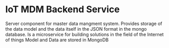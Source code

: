 # IoT MDM Backend Service

Server component for master data mangment system. 
Provides storage of the data model and the data itself in the JSON format in the mongo database. 
Is a microservice for building solutions in the field of the Internet of things
Model and Data are stored in MongoDB
